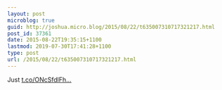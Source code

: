 ```yaml
---
layout: post
microblog: true
guid: http://joshua.micro.blog/2015/08/22/t635007310717321217.html
post_id: 37361
date: 2015-08-22T19:35:15+1100
lastmod: 2019-07-30T17:41:28+1100
type: post
url: /2015/08/22/t635007310717321217.html
---
```

Just [t.co/ONcSfdlFh...](http://t.co/ONcSfdlFhw)
